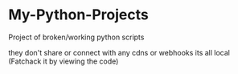 # My-Python-Projects

Project of broken/working python scripts

they don't share or connect with any cdns or webhooks its all local (Fatchack it by viewing the code)
